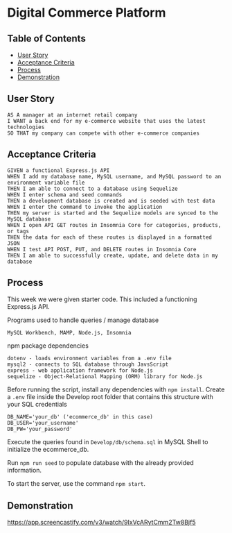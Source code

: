 # Digital Commerce Platform


## Table of Contents
* [User Story](#user-story)
* [Acceptance Criteria](#acceptance-criteria)
* [Process](#process)
* [Demonstration](#demonstration)

## User Story

```
AS A manager at an internet retail company
I WANT a back end for my e-commerce website that uses the latest technologies
SO THAT my company can compete with other e-commerce companies
```


## Acceptance Criteria

```
GIVEN a functional Express.js API
WHEN I add my database name, MySQL username, and MySQL password to an environment variable file
THEN I am able to connect to a database using Sequelize
WHEN I enter schema and seed commands
THEN a development database is created and is seeded with test data
WHEN I enter the command to invoke the application
THEN my server is started and the Sequelize models are synced to the MySQL database
WHEN I open API GET routes in Insomnia Core for categories, products, or tags
THEN the data for each of these routes is displayed in a formatted JSON
WHEN I test API POST, PUT, and DELETE routes in Insomnia Core
THEN I am able to successfully create, update, and delete data in my database
```

## Process

This week we were given starter code. This included a functioning Express.js API.

Programs used to handle queries / manage database
```
MySQL Workbench, MAMP, Node.js, Insomnia
```
npm package dependencies
```
dotenv - loads environment variables from a .env file
mysql2 - connects to SQL database through JavsScript
express - web application framework for Node.js
sequelize - Object-Relational Mapping (ORM) library for Node.js
```
Before running the script, install any dependencies with ``` npm install ```.
Create a ```.env``` file inside the Develop root folder that contains this structure with your SQL credentials
```
DB_NAME='your_db' ('ecommerce_db' in this case)
DB_USER='your_username'
DB_PW='your_password'
```

Execute the queries found in ```Develop/db/schema.sql``` in MySQL Shell to initialize the ecommerce_db.

Run ```npm run seed``` to populate database with the already provided information.

To start the server, use the command ```npm start```.


## Demonstration
https://app.screencastify.com/v3/watch/9IxVcARytCmm2Tw8Bjf5
